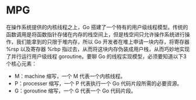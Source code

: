 # MPG

在操作系统提供的内核线程之上，Go 搭建了一个特有的用户级线程模型。传统的函数调用是将函数指针存储在内存的栈空间上，但是栈空间只允许操作系统进行操作，我们能拿到的只限于堆内存，所以 Go 开发者在堆上申请一块内存，将寄存器 %rsp 以及寄存器 %rbp 指过去，从而将这块内存伪装成用户栈，从而巧妙地实现了并行运行用户级线程 goroutine。要聊 Go 的线程实现模型，必须要知道以下3个核心元素：

- M：machine 缩写，一个 M 代表一个内核线程。
- P：processer 缩写，一个 P 代表执行一个 Go 代码片段所需的必要资源。
- G：goroutine 缩写，一个 G 代表一个 Go 代码片段。

